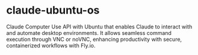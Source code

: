 # claude-ubuntu-os
Claude Computer Use API with Ubuntu that enables Claude to interact with and automate desktop environments. It allows seamless command execution through VNC or noVNC, enhancing productivity with secure, containerized workflows with Fly.io.
